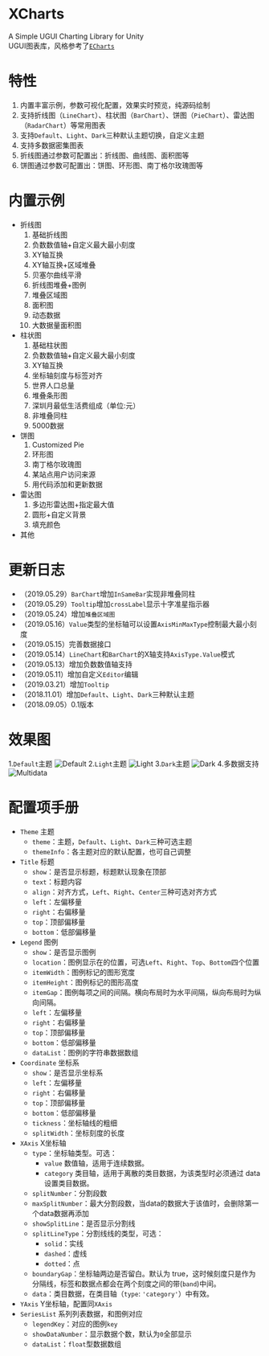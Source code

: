 # XCharts
A Simple UGUI Charting Library for Unity
<br>
UGUI图表库，风格参考了[`ECharts`](https://www.echartsjs.com/examples/#chart-type-bar)

# 特性
  1. 内置丰富示例，参数可视化配置，效果实时预览，纯源码绘制
  2. 支持折线图（`LineChart`）、柱状图（`BarChart`）、饼图（`PieChart`）、雷达图（`RadarChart`）等常用图表
  3. 支持`Default`、`Light`、`Dark`三种默认主题切换，自定义主题
  4. 支持多数据密集图表
  5. 折线图通过参数可配置出：折线图、曲线图、面积图等
  6. 饼图通过参数可配置出：饼图、环形图、南丁格尔玫瑰图等

# 内置示例
  * 折线图
    1. 基础折线图
    2. 负数数值轴+自定义最大最小刻度
    3. XY轴互换
    4. XY轴互换+区域堆叠
    5. 贝塞尔曲线平滑
    6. 折线图堆叠+图例
    7. 堆叠区域图
    8. 面积图
    9. 动态数据
    10. 大数据量面积图
  * 柱状图
    1. 基础柱状图
    2. 负数数值轴+自定义最大最小刻度
    3. XY轴互换
    4. 坐标轴刻度与标签对齐
    5. 世界人口总量
    6. 堆叠条形图
    7. 深圳月最低生活费组成（单位:元）
    8. 非堆叠同柱
    9. 5000数据
  * 饼图
    1. Customized Pie
    2. 环形图
    3. 南丁格尔玫瑰图
    4. 某站点用户访问来源
    5. 用代码添加和更新数据
  * 雷达图
    1. 多边形雷达图+指定最大值
    2. 圆形+自定义背景
    3. 填充颜色
  * 其他


# 更新日志
  * （2019.05.29）`BarChart`增加`InSameBar`实现非堆叠同柱
  * （2019.05.29）`Tooltip`增加`crossLabel`显示十字准星指示器
  * （2019.05.24）增加`堆叠区域图`
  * （2019.05.16）`Value`类型的坐标轴可以设置`AxisMinMaxType`控制最大最小刻度
  * （2019.05.15）完善数据接口
  * （2019.05.14）`LineChart`和`BarChart`的X轴支持`AxisType.Value`模式
  * （2019.05.13）增加负数数值轴支持
  * （2019.05.11）增加自定义`Editor`编辑
  * （2019.03.21）增加`Tooltip`
  * （2018.11.01）增加`Default`、`Light`、`Dark`三种默认主题
  * （2018.09.05）0.1版本

# 效果图
  1.`Default`主题
![Default](Doc/default.png)
  2.`Light`主题
![Light](Doc/light.png)
  3.`Dark`主题
![Dark](Doc/dark.png)
  4.多数据支持
![Multidata](Doc/multidata.png)
# 配置项手册
* `Theme` 主题
   + `theme`：主题，`Default`、`Light`、`Dark`三种可选主题
   + `themeInfo`：各主题对应的默认配置，也可自己调整
* `Title` 标题
   + `show`：是否显示标题，标题默认现象在顶部
   + `text`：标题内容
   + `align`：对齐方式，`Left`、`Right`、`Center`三种可选对齐方式
   + `left`：左偏移量
   + `right`：右偏移量
   + `top`：顶部偏移量
   + `bottom`：低部偏移量
* `Legend` 图例
   + `show`：是否显示图例
   + `location`：图例显示在的位置，可选`Left`、`Right`、`Top`、`Bottom`四个位置
   + `itemWidth`：图例标记的图形宽度
   + `itemHeight`：图例标记的图形高度
   + `itemGap`：图例每项之间的间隔。横向布局时为水平间隔，纵向布局时为纵向间隔。
   + `left`：左偏移量
   + `right`：右偏移量
   + `top`：顶部偏移量
   + `bottom`：低部偏移量
   + `dataList`：图例的字符串数据数组
* `Coordinate` 坐标系
  + `show`：是否显示坐标系
  + `left`：左偏移量
  + `right`：右偏移量
  + `top`：顶部偏移量
  + `bottom`：低部偏移量
  + `tickness`：坐标轴线的粗细
  + `splitWidth`：坐标刻度的长度
* `XAxis` X坐标轴
  + `type`：坐标轴类型。可选：
    - `value` 数值轴，适用于连续数据。
    - `category` 类目轴，适用于离散的类目数据，为该类型时必须通过 data 设置类目数据。
  + `splitNumber`：分割段数
  + `maxSplitNumber`：最大分割段数，当data的数据大于该值时，会删除第一个data数据再添加
  + `showSplitLine`：是否显示分割线
  + `splitLineType`：分割线线的类型，可选：
    - `solid`：实线
    - `dashed`：虚线
    - `dotted`：点
  + `boundaryGap`：坐标轴两边是否留白。默认为 true，这时候刻度只是作为分隔线，标签和数据点都会在两个刻度之间的带(`band`)中间。
  + `data`：类目数据，在类目轴（`type`: `'category'`）中有效。
* `YAxis` Y坐标轴，配置同`XAxis`
* `SeriesList` 系列列表数据，和图例对应
  + `legendKey`：对应的图例`key`
  + `showDataNumber`：显示数据个数，默认为`0`全部显示
  + `dataList`：`float`型数据数组


